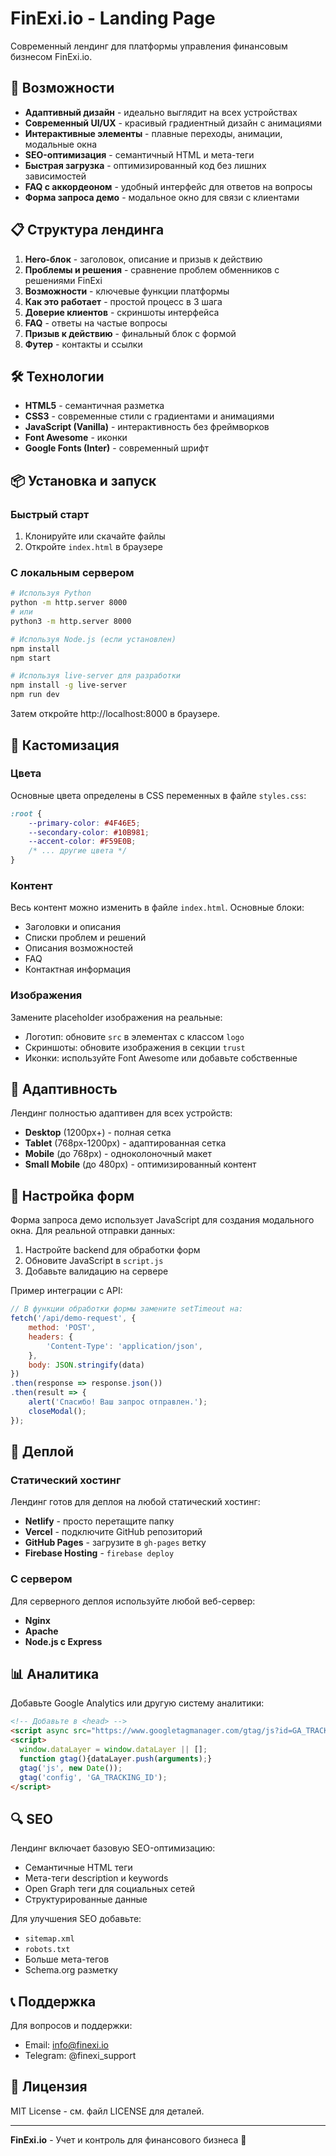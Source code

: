 # FinExi.io - Landing Page

Современный лендинг для платформы управления финансовым бизнесом FinExi.io.

## 🚀 Возможности

- **Адаптивный дизайн** - идеально выглядит на всех устройствах
- **Современный UI/UX** - красивый градиентный дизайн с анимациями
- **Интерактивные элементы** - плавные переходы, анимации, модальные окна
- **SEO-оптимизация** - семантичный HTML и мета-теги
- **Быстрая загрузка** - оптимизированный код без лишних зависимостей
- **FAQ с аккордеоном** - удобный интерфейс для ответов на вопросы
- **Форма запроса демо** - модальное окно для связи с клиентами

## 📋 Структура лендинга

1. **Hero-блок** - заголовок, описание и призыв к действию
2. **Проблемы и решения** - сравнение проблем обменников с решениями FinExi
3. **Возможности** - ключевые функции платформы
4. **Как это работает** - простой процесс в 3 шага
5. **Доверие клиентов** - скриншоты интерфейса
6. **FAQ** - ответы на частые вопросы
7. **Призыв к действию** - финальный блок с формой
8. **Футер** - контакты и ссылки

## 🛠️ Технологии

- **HTML5** - семантичная разметка
- **CSS3** - современные стили с градиентами и анимациями
- **JavaScript (Vanilla)** - интерактивность без фреймворков
- **Font Awesome** - иконки
- **Google Fonts (Inter)** - современный шрифт

## 📦 Установка и запуск

### Быстрый старт

1. Клонируйте или скачайте файлы
2. Откройте `index.html` в браузере

### С локальным сервером

```bash
# Используя Python
python -m http.server 8000
# или
python3 -m http.server 8000

# Используя Node.js (если установлен)
npm install
npm start

# Используя live-server для разработки
npm install -g live-server
npm run dev
```

Затем откройте http://localhost:8000 в браузере.

## 🎨 Кастомизация

### Цвета

Основные цвета определены в CSS переменных в файле `styles.css`:

```css
:root {
    --primary-color: #4F46E5;
    --secondary-color: #10B981;
    --accent-color: #F59E0B;
    /* ... другие цвета */
}
```

### Контент

Весь контент можно изменить в файле `index.html`. Основные блоки:

- Заголовки и описания
- Списки проблем и решений
- Описания возможностей
- FAQ
- Контактная информация

### Изображения

Замените placeholder изображения на реальные:

- Логотип: обновите `src` в элементах с классом `logo`
- Скриншоты: обновите изображения в секции `trust`
- Иконки: используйте Font Awesome или добавьте собственные

## 📱 Адаптивность

Лендинг полностью адаптивен для всех устройств:

- **Desktop** (1200px+) - полная сетка
- **Tablet** (768px-1200px) - адаптированная сетка
- **Mobile** (до 768px) - одноколоночный макет
- **Small Mobile** (до 480px) - оптимизированный контент

## 🔧 Настройка форм

Форма запроса демо использует JavaScript для создания модального окна. Для реальной отправки данных:

1. Настройте backend для обработки форм
2. Обновите JavaScript в `script.js`
3. Добавьте валидацию на сервере

Пример интеграции с API:

```javascript
// В функции обработки формы замените setTimeout на:
fetch('/api/demo-request', {
    method: 'POST',
    headers: {
        'Content-Type': 'application/json',
    },
    body: JSON.stringify(data)
})
.then(response => response.json())
.then(result => {
    alert('Спасибо! Ваш запрос отправлен.');
    closeModal();
});
```

## 🚀 Деплой

### Статический хостинг

Лендинг готов для деплоя на любой статический хостинг:

- **Netlify** - просто перетащите папку
- **Vercel** - подключите GitHub репозиторий
- **GitHub Pages** - загрузите в `gh-pages` ветку
- **Firebase Hosting** - `firebase deploy`

### С сервером

Для серверного деплоя используйте любой веб-сервер:

- **Nginx**
- **Apache**
- **Node.js с Express**

## 📊 Аналитика

Добавьте Google Analytics или другую систему аналитики:

```html
<!-- Добавьте в <head> -->
<script async src="https://www.googletagmanager.com/gtag/js?id=GA_TRACKING_ID"></script>
<script>
  window.dataLayer = window.dataLayer || [];
  function gtag(){dataLayer.push(arguments);}
  gtag('js', new Date());
  gtag('config', 'GA_TRACKING_ID');
</script>
```

## 🔍 SEO

Лендинг включает базовую SEO-оптимизацию:

- Семантичные HTML теги
- Мета-теги description и keywords
- Open Graph теги для социальных сетей
- Структурированные данные

Для улучшения SEO добавьте:

- `sitemap.xml`
- `robots.txt`
- Больше мета-тегов
- Schema.org разметку

## 📞 Поддержка

Для вопросов и поддержки:

- Email: info@finexi.io
- Telegram: @finexi_support

## 📄 Лицензия

MIT License - см. файл LICENSE для деталей.

---

**FinExi.io** - Учет и контроль для финансового бизнеса 🚀

